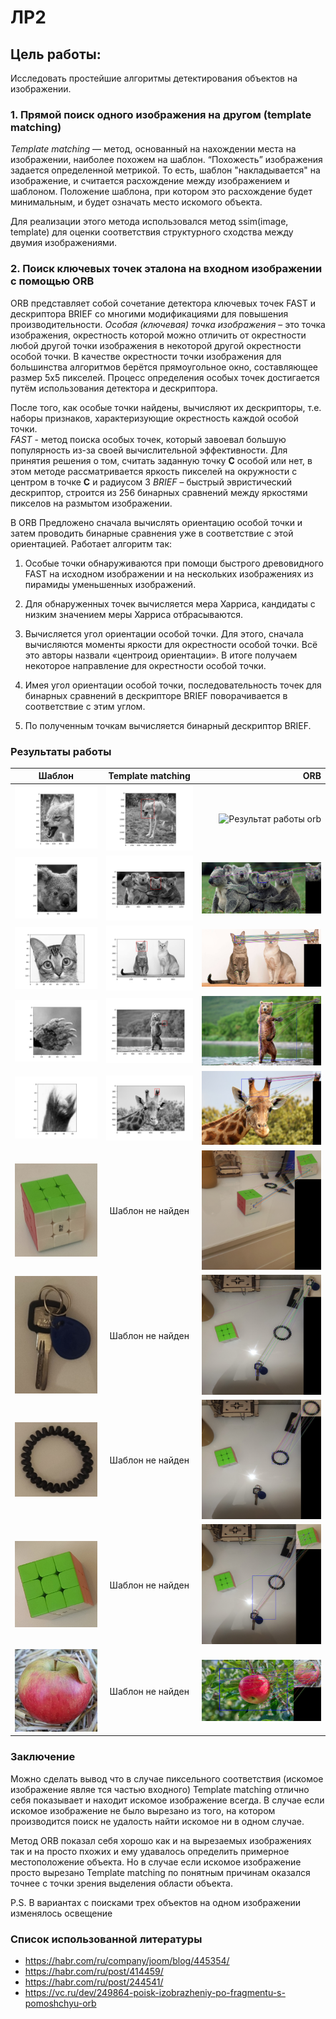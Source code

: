 # ЛР2
## Цель работы:
Исследовать простейшие алгоритмы детектирования объектов на изображении.

### 1. Прямой поиск одного изображения на другом (template matching)
*Template matching* — метод, основанный на нахождении места на изображении,
наиболее похожем на шаблон. “Похожесть” изображения задается определенной 
метрикой. То есть, шаблон "накладывается" на изображение, и считается
расхождение между изображением и шаблоном. Положение шаблона, 
при котором это расхождение будет минимальным, и будет означать 
место искомого объекта.

Для реализации этого метода использовался метод ssim(image, template) для оценки соответствия структурного сходства между двумия изображениями.

### 2. Поиск ключевых точек эталона на входном изображении с помощью ORB
ORB представляет собой сочетание детектора ключевых точек FAST и дескриптора BRIEF со многими модификациями для 
повышения производительности.
*Особая (ключевая) точка изображения* – это точка изображения, окрестность которой можно отличить от окрестности любой другой точки 
изображения в некоторой другой окрестности особой точки. В качестве окрестности точки изображения для большинства 
алгоритмов берётся прямоугольное окно, составляющее размер 5x5 пикселей. Процесс определения особых точек достигается 
путём использования детектора и дескриптора.  

После того, как особые точки найдены, вычисляют их дескрипторы, т.е. наборы признаков, характеризующие окрестность 
каждой особой точки.  
*FAST* - метод поиска особых точек, который завоевал большую популярность из-за своей вычислительной эффективности. 
Для принятия решения о том, считать заданную точку **С** особой или нет, в этом методе рассматривается яркость пикселей
на окружности с центром в точке **С** и радиусом 3
*BRIEF* – быстрый эвристический дескриптор, строится из 256 бинарных сравнений между яркостями пикселов на размытом изображении.  

В ORB Предложено сначала вычислять ориентацию особой точки и затем проводить бинарные сравнения уже в соответствие с этой ориентацией. Работает алгоритм так:  

1) Особые точки обнаруживаются при помощи быстрого древовидного FAST на исходном изображении и на нескольких изображениях из пирамиды уменьшенных изображений.  

2) Для обнаруженных точек вычисляется мера Харриса, кандидаты с низким значением меры Харриса отбрасываются.  

3) Вычисляется угол ориентации особой точки. Для этого, сначала вычисляются моменты яркости для окрестности особой точки.
   Всё это авторы назвали «центроид ориентации». В итоге получаем некоторое направление для окрестности особой точки.  

4) Имея угол ориентации особой точки, последовательность точек для бинарных сравнений в дескрипторе BRIEF поворачивается в соответствие с этим углом.  
5) По полученным точкам вычисляется бинарный дескриптор BRIEF.

### Результаты работы

| Шаблон       | Template matching | ORB |
| ------------- |:------------------:| -----:|
|![исходное изображение](./results/templates/1.png)|![Результат работы tm](./results/templateMatching/1.png)| ![Результат работы orb](./results/ORB/1.png)|
|![исходное изображение](./results/templates/2.png)|![Результат работы tm](./results/templateMatching/2.png)| ![Результат работы orb](./results/ORB/2.png)|
|![исходное изображение](./results/templates/3.png)|![Результат работы tm](./results/templateMatching/3.png)| ![Результат работы orb](./results/ORB/3.png)|
|![исходное изображение](./results/templates/4.png)|![Результат работы tm](./results/templateMatching/4.png)|![Результат работы orb](./results/ORB/4.png)|
|![исходное изображение](./results/templates/5.png)|![Результат работы tm](./results/templateMatching/5.png)|![Результат работы orb](./results/ORB/5.png)|
|![исходное изображение](./imgs/6_template.jpg)|Шаблон не найден|![Результат работы orb](./results/ORB/rubic.png)|
|![исходное изображение](./imgs/7_keys.jpg)|Шаблон не найден|![Результат работы orb](./results/ORB/keys.png)|
|![исходное изображение](./imgs/7_bracelet.jpg)|Шаблон не найден|![Результат работы orb](./results/ORB/bracelet.png)|
|![исходное изображение](./imgs/7_rubic.jpg)|Шаблон не найден|![Результат работы orb](./results/ORB/7_rubic.png)|
|![исходное изображение](./imgs/apple.jpg)|Шаблон не найден|![Результат работы orb](./results/ORB/apple.png)|


### Заключение

Можно сделать вывод что в случае пиксельного соответствия (искомое изображение являе тся частью входного) Template matching отлично себя показывает и находит искомое изображение всегда. В случае если искомое изображение не было вырезано из того, на котором производится поиск не удалость найти искомое ни в одном случае. 

Метод ORB показал себя хорошо как и на вырезаемых изображениях так и на просто пхожих и ему удавалось определить примерное местоположение объекта. Но в случае если искомое изображение просто вырезано Template matching по понятным причинам оказался точнее с точки зрения выделения области объекта. 

P.S. В вариантах с поисками трех объектов на одном изображении изменялось освещение

### Список использованной литературы
- https://habr.com/ru/company/joom/blog/445354/
- https://habr.com/ru/post/414459/
- https://habr.com/ru/post/244541/
- https://vc.ru/dev/249864-poisk-izobrazheniy-po-fragmentu-s-pomoshchyu-orb
